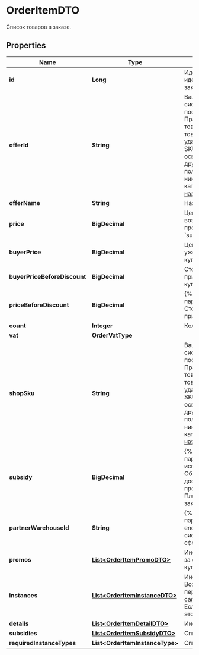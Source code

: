 

# OrderItemDTO

Список товаров в заказе.

## Properties

| Name | Type | Description | Notes |
|------------ | ------------- | ------------- | -------------|
|**id** | **Long** | Идентификатор товара в заказе.  Позволяет идентифицировать товар в рамках данного заказа.  |  [optional] |
|**offerId** | **String** | Ваш SKU — идентификатор товара в вашей системе.  Разрешена любая последовательность длиной до 255 знаков.  Правила использования SKU:  * У каждого товара SKU должен быть свой.  * SKU товара нельзя менять — можно только удалить товар и добавить заново с новым SKU.  * Уже заданный SKU нельзя освободить и использовать заново для другого товара. Каждый товар должен получать новый идентификатор, до того никогда не использовавшийся в вашем каталоге.  [Что такое SKU и как его назначать](https://yandex.ru/support/marketplace/assortment/add/index.html#fields)  |  [optional] |
|**offerName** | **String** | Название товара. |  [optional] |
|**price** | **BigDecimal** | Цена на товар в валюте заказа без учета вознаграждения партнеру за скидки по промокодам, купонам и акциям (параметр &#x60;subsidies&#x60;).  |  [optional] |
|**buyerPrice** | **BigDecimal** | Цена на товар в валюте покупателя. В цене уже учтены скидки по:  * акциям; * купонам; * промокодам.  |  [optional] |
|**buyerPriceBeforeDiscount** | **BigDecimal** | Стоимость товара в валюте покупателя до применения скидок по:  * акциям; * купонам; * промокодам.  |  [optional] |
|**priceBeforeDiscount** | **BigDecimal** | {% note warning \&quot;\&quot; %}  Этот параметр устарел.  {% endnote %}  Стоимость товара в валюте магазина до применения скидок.  |  [optional] |
|**count** | **Integer** | Количество единиц товара. |  [optional] |
|**vat** | **OrderVatType** |  |  [optional] |
|**shopSku** | **String** | Ваш SKU — идентификатор товара в вашей системе.  Разрешена любая последовательность длиной до 255 знаков.  Правила использования SKU:  * У каждого товара SKU должен быть свой.  * SKU товара нельзя менять — можно только удалить товар и добавить заново с новым SKU.  * Уже заданный SKU нельзя освободить и использовать заново для другого товара. Каждый товар должен получать новый идентификатор, до того никогда не использовавшийся в вашем каталоге.  [Что такое SKU и как его назначать](https://yandex.ru/support/marketplace/assortment/add/index.html#fields)  |  [optional] |
|**subsidy** | **BigDecimal** | {% note warning \&quot;\&quot; %}  Этот параметр устарел. Вместо него используйте &#x60;subsidies&#x60;.  {% endnote %}  Общее вознаграждение партнеру за DBS-доставку и все скидки на товар:  * по промокодам; * по купонам; * по баллам Плюса; * по акциям.  Передается в валюте заказа.  |  [optional] |
|**partnerWarehouseId** | **String** | {% note warning \&quot;\&quot; %}  Этот параметр устарел. Не используйте его.  {% endnote %}  Идентификатор склада в системе партнера, на который сформирован заказ.  |  [optional] |
|**promos** | [**List&lt;OrderItemPromoDTO&gt;**](OrderItemPromoDTO.md) | Информация о вознаграждениях партнеру за скидки на товар по промокодам, купонам и акциям. |  [optional] |
|**instances** | [**List&lt;OrderItemInstanceDTO&gt;**](OrderItemInstanceDTO.md) | Информация о маркировке единиц товара.  Возвращаются данные для маркировки, переданные в запросе [PUT campaigns/{campaignId}/orders/{orderId}/cis](../../reference/orders/provideOrderItemCis.md).  Если магазин еще не передавал коды для этого заказа, &#x60;instances&#x60; отсутствует.  |  [optional] |
|**details** | [**List&lt;OrderItemDetailDTO&gt;**](OrderItemDetailDTO.md) | Информация об удалении товара из заказа.  |  [optional] |
|**subsidies** | [**List&lt;OrderItemSubsidyDTO&gt;**](OrderItemSubsidyDTO.md) | Список субсидий по типам. |  [optional] |
|**requiredInstanceTypes** | **List&lt;OrderItemInstanceType&gt;** | Список необходимых маркировок товара. |  [optional] |



